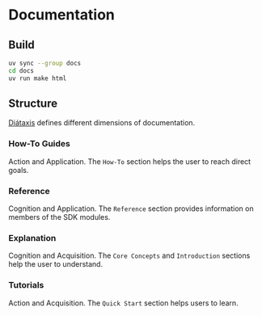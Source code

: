 # Documentation

## Build

```sh
uv sync --group docs
cd docs
uv run make html
```

## Structure

[Diátaxis](https://diataxis.fr/) defines different dimensions of documentation.

### How-To Guides

Action and Application. The `How-To` section helps the user to reach direct goals.

### Reference

Cognition and Application. The `Reference` section provides information on members of the SDK modules.

### Explanation

Cognition and Acquisition. The `Core Concepts` and `Introduction` sections help the user to understand.

### Tutorials

Action and Acquisition. The `Quick Start` section helps users to learn.





